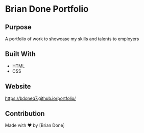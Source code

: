 # Brian Done Portfolio

## Purpose
A portfolio of work to showcase my skills and talents to employers

## Built With
* HTML
* CSS

## Website
https://bdoneq7.github.io/portfolio/

## Contribution
Made with ❤️ by [Brian Done]